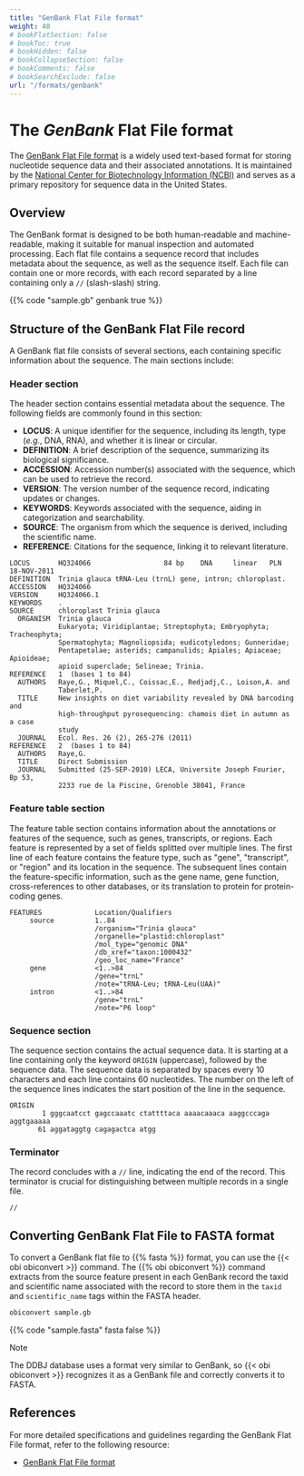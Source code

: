 ```yaml
---
title: "GenBank Flat File format"
weight: 40
# bookFlatSection: false
# bookToc: true
# bookHidden: false
# bookCollapseSection: false
# bookComments: false
# bookSearchExclude: false
url: "/formats/genbank"
---
```


# The *GenBank* Flat File format

The [GenBank Flat File format](https://www.ncbi.nlm.nih.gov/genbank/samplerecord/) is a widely used text-based format for storing nucleotide sequence data and their associated annotations. It is maintained by the [National Center for Biotechnology Information (NCBI)](https://www.ncbi.nlm.nih.gov/) and serves as a primary repository for sequence data in the United States.

## Overview

The GenBank format is designed to be both human-readable and machine-readable, making it suitable for manual inspection and automated processing. Each flat file contains a sequence record that includes metadata about the sequence, as well as the sequence itself. Each file can contain one or more records, with each record separated by a line containing only a `//` (slash-slash) string.

{{% code "sample.gb" genbank true %}}

## Structure of the GenBank Flat File record

A GenBank flat file consists of several sections, each containing specific information about the sequence. The main sections include:

### Header section

The header section contains essential metadata about the sequence. The following fields are commonly found in this section:

- **LOCUS**: A unique identifier for the sequence, including its length, type (*e.g.*, DNA, RNA), and whether it is linear or circular.
- **DEFINITION**: A brief description of the sequence, summarizing its biological significance.
- **ACCESSION**: Accession number(s) associated with the sequence, which can be used to retrieve the record.
- **VERSION**: The version number of the sequence record, indicating updates or changes.
- **KEYWORDS**: Keywords associated with the sequence, aiding in categorization and searchability.
- **SOURCE**: The organism from which the sequence is derived, including the scientific name.
- **REFERENCE**: Citations for the sequence, linking it to relevant literature.

````
LOCUS       HQ324066                  84 bp    DNA     linear   PLN 18-NOV-2011
DEFINITION  Trinia glauca tRNA-Leu (trnL) gene, intron; chloroplast.
ACCESSION   HQ324066
VERSION     HQ324066.1
KEYWORDS    .
SOURCE      chloroplast Trinia glauca
  ORGANISM  Trinia glauca
            Eukaryota; Viridiplantae; Streptophyta; Embryophyta; Tracheophyta;
            Spermatophyta; Magnoliopsida; eudicotyledons; Gunneridae;
            Pentapetalae; asterids; campanulids; Apiales; Apiaceae; Apioideae;
            apioid superclade; Selineae; Trinia.
REFERENCE   1  (bases 1 to 84)
  AUTHORS   Raye,G., Miquel,C., Coissac,E., Redjadj,C., Loison,A. and
            Taberlet,P.
  TITLE     New insights on diet variability revealed by DNA barcoding and
            high-throughput pyrosequencing: chamois diet in autumn as a case
            study
  JOURNAL   Ecol. Res. 26 (2), 265-276 (2011)
REFERENCE   2  (bases 1 to 84)
  AUTHORS   Raye,G.
  TITLE     Direct Submission
  JOURNAL   Submitted (25-SEP-2010) LECA, Universite Joseph Fourier, Bp 53,
            2233 rue de la Piscine, Grenoble 38041, France
````

### Feature table section

The feature table section contains information about the annotations or features of the sequence, such as genes, transcripts, or regions. Each feature is represented by a set of fields splitted over multiple lines. The first line of each feature contains the feature type, such as "gene", "transcript", or "region" and its location in the sequence. The subsequent lines contain the feature-specific information, such as the gene name, gene function, cross-references to other databases, or its translation to protein for protein-coding genes.

```
FEATURES             Location/Qualifiers
     source          1..84
                     /organism="Trinia glauca"
                     /organelle="plastid:chloroplast"
                     /mol_type="genomic DNA"
                     /db_xref="taxon:1000432"
                     /geo_loc_name="France"
     gene            <1..>84
                     /gene="trnL"
                     /note="tRNA-Leu; tRNA-Leu(UAA)"
     intron          <1..>84
                     /gene="trnL"
                     /note="P6 loop"
```

### Sequence section

The sequence section contains the actual sequence data. It is starting at a line containing only the keyword `ORIGIN` (uppercase), followed by the sequence data. The sequence data is separated by spaces every 10 characters and each line contains 60 nucleotides. The number on the left of the sequence lines indicates the start position of the line in the sequence.

```
ORIGIN      
        1 gggcaatcct gagccaaatc ctattttaca aaaacaaaca aaggcccaga aggtgaaaaa
       61 aggataggtg cagagactca atgg
```

###  Terminator

The record concludes with a `//` line, indicating the end of the record. This terminator is crucial for distinguishing between multiple records in a single file.

```
//
```

## Converting GenBank Flat File to FASTA format

To convert a GenBank flat file to {{% fasta %}} format, you can use the {{< obi obiconvert >}} command.
The {{% obi obiconvert %}} command extracts from the source feature present in each GenBank record the taxid and scientific name associated with the record to store them in the `taxid` and `scientific_name` tags within the FASTA header.

```bash
obiconvert sample.gb
```
{{% code "sample.fasta" fasta false %}}

> [!NOTE]
> The DDBJ database uses a format very similar to GenBank, so {{< obi obiconvert >}}
> recognizes it as a GenBank file and correctly converts it to FASTA.

## References

For more detailed specifications and guidelines regarding the GenBank Flat File format, refer to the following resource:

- [GenBank Flat File format](https://www.ncbi.nlm.nih.gov/genbank/samplerecord/)
